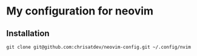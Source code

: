 # My configuration for neovim

## Installation

```
git clone git@github.com:chrisatdev/neovim-config.git ~/.config/nvim
```
